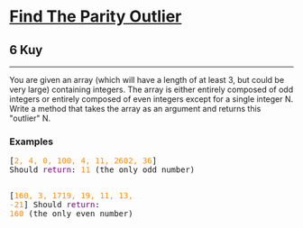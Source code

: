 <h1><a href="https://www.codewars.com/kata/52549d3e19453df56f0000fe">Find The Parity Outlier</a></h1>
<h2>6 Kuy</h2>
<hr>
<p>You are given an array (which will have a length of at least 3, but could be very large) 
containing integers. 
The array is either entirely composed of odd integers or entirely composed of even integers 
except for a single integer N. 
Write a method that takes the array as an argument and returns this "outlier" N.</p>
<h3>Examples</h3>
<pre>
[<span style="color: darkorange">2, 4, 0, 100, 4, 11, 2602, 36</span>]
Should <span style="color: purple">return</span>: <span style="color: darkorange">11</span> (the only odd number)

[<span style="color: darkorange">160, 3, 1719, 19, 11, 13, -21</span>]
Should <span style="color: purple">return</span>: <span style="color: darkorange">160</span> (the only even number)
</pre>